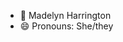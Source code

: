 - 👋 Madelyn Harrington
- 😄 Pronouns: She/they

<!---
wasianp0wer/wasianp0wer is a ✨ special ✨ repository because its `README.md` (this file) appears on your GitHub profile.
You can click the Preview link to take a look at your changes.
--->
